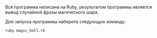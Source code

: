 Вся программа написана на Ruby, результатом программы является вывод случайной фразы магического шара.

Для запуска программы наберите следующую команду:
```
ruby magic_ball.rb
```
